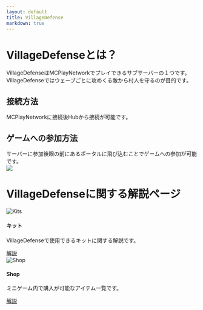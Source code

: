```yaml
---
layout: default
title: VillageDefense
markdown: true
---
```

# VillageDefenseとは？

VillageDefenseはMCPlayNetworkでプレイできるサブサーバーの１つです。  
VillageDefenseではウェーブごとに攻めくる敵から村人を守るのが目的です。  

## 接続方法

MCPlayNetworkに接続後Hubから接続が可能です。

## ゲームへの参加方法

サーバーに参加後眼の前にあるポータルに飛び込むことでゲームへの参加が可能です。  
<img src="{{site.github.url}}/assets/img/VillageDefense/portal.png" class="img-fluid">

# VillageDefenseに関する解説ページ

<div class="row wow fadeIn" style="visibility: visible; animation-name: fadeIn;">
  <div class="col-lg-4 col-md-12 mb-4">
    <div class="card">
      <div class="view overlay">
        <img class="card-img-top" src="{{site.github.url}}/assets/img/VillageDefense/kits.png"
          alt="Kits">
        <a href="{{site.github.url}}/servers/VillageDefense/kits">
          <div class="mask rgba-white-slight"></div>
        </a>
      </div>
      <div class="card-body">
        <h4 class="card-title">キット</h4>
        <p class="card-text">VillageDefenseで使用できるキットに関する解説です。</p>
        <a href="{{site.github.url}}/servers/VillageDefense/kits" class="btn btn-primary">解説</a>
      </div>
    </div>
  </div>
  <div class="col-lg-4 col-md-12 mb-4">
    <div class="card">
      <div class="view overlay">
        <img class="card-img-top" src="{{site.github.url}}/assets/img/VillageDefense/shop.png"
          alt="Shop">
        <a href="{{site.github.url}}/servers/VillageDefense/shop">
          <div class="mask rgba-white-slight"></div>
        </a>
      </div>
      <div class="card-body">
        <h4 class="card-title">Shop</h4>
        <p class="card-text">ミニゲーム内で購入が可能なアイテム一覧です。</p>
        <a href="{{site.github.url}}/servers/VillageDefense/shop" class="btn btn-primary">解説</a>
      </div>
    </div>
  </div>
</div>
